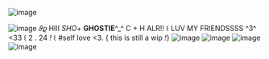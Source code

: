 ![image](https://camo.githubusercontent.com/03323ca039a2a7c7303e2b166919e10d01eb477ada15dad39b17c9298785eb4a/68747470733a2f2f36342e6d656469612e74756d626c722e636f6d2f36303539376334306461653464333130653938643965653439346133376532322f333563383462363133623932323930332d34652f73353430783831302f613731626361356635353364333136333262376531643662653832353430636635333666373464632e706e6a)          

![image](https://64.media.tumblr.com/07cc1011afb3568965fdb1bc53a1be71/31a53a8d0b1eac21-de/s400x600/12fdaab33814cd4fbe0049f8e717cac04e3dec75.gifv)
            𝜗𝜚  HIII *SHO*+ **GHOSTIE**^_^  C + H ALR!!    ꒰  LUV MY FRIENDSSSS ^3^ <33  ꒰   2 . 24 *!*   ꒰ #self love <3.          { this is still a wip *!*} ![image](https://64.media.tumblr.com/dad9a2742fe1039230a213fc0209fbe3/157cd0c60ee90de6-1e/s250x400/e6e55f4e435d2b4444827ca2e7874dbc97625c92.gifv) ![image](https://64.media.tumblr.com/2488e18e29f3244dea753049792c6071/157cd0c60ee90de6-1e/s250x400/87a6c47256b05b6403571fc02f9169a5b684a993.pnj)
![image](https://camo.githubusercontent.com/c8ca6f834f609e2a7dbb2aaf261cb9b9363465883510602433c4383e33f9ccc8/68747470733a2f2f36342e6d656469612e74756d626c722e636f6d2f36393336653333326665656535313463613831316531303566616538633136652f363032373738363138363165643537332d65392f73363430783936302f373762663166353137646233326334653062656366343861373133323235383262636338366164312e706e6a)
![image](https://camo.githubusercontent.com/3766ad7ce4f9f5be510a48f6bf85b87e56b9255eab996032e24a4b6fe94e3eaf/68747470733a2f2f36342e6d656469612e74756d626c722e636f6d2f30333236313130306461336165323365666161623034623337633062373730382f333563383462363133623932323930332d66312f73353430783831302f623131636632356639353830373463303361656338313832653539303039373635323263356539662e706e6a)
